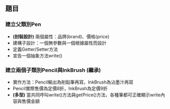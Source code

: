 ## 題目

### 建立父類別Pen
- **(封裝設計)** 兩個屬性：品牌(brand)、價格(price) 
- 建構子設計：一個無參數與一個根據屬性而設計
- 定義Getter/Setter方法
- 宣告一個抽象方法write()

### 建立兩個子類別Pencil與InkBrush  **(繼承)**
- 實作方法：Pencil輸出為削鉛筆再寫，InkBrush為沾墨汁再寫
- Pencil實際售價為定價8折，InkBrush為定價9折
- **(多型)** 當共同呼叫write()方法與getPrice()方法，各種筆都可正確顯示write內容與售價金額 
